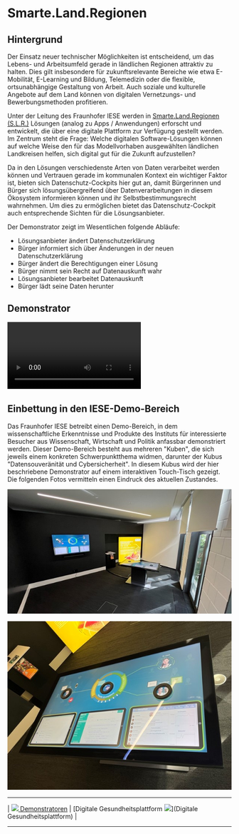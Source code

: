 # Smarte.Land.Regionen

## Hintergrund

Der Einsatz neuer technischer Möglichkeiten ist entscheidend, um das Lebens- und Arbeitsumfeld gerade in ländlichen Regionen attraktiv zu halten. Dies gilt insbesondere für zukunftsrelevante Bereiche wie etwa E-Mobilität, E-Learning und Bildung, Telemedizin oder die flexible, ortsunabhängige Gestaltung von Arbeit. Auch soziale und kulturelle Angebote auf dem Land können von digitalen Vernetzungs- und Bewerbungsmethoden profitieren.

Unter der Leitung des Fraunhofer IESE werden in [Smarte.Land.Regionen (S.L.R.)](https://www.landkreise.digital/) Lösungen (analog zu Apps / Anwendungen) erforscht und entwickelt, die über eine digitale Plattform zur Verfügung gestellt werden. Im Zentrum steht die Frage: Welche digitalen Software-Lösungen können auf welche Weise den für das Modellvorhaben ausgewählten ländlichen Landkreisen helfen, sich digital gut für die Zukunft aufzustellen?

Da in den Lösungen verschiedenste Arten von Daten verarbeitet werden können und Vertrauen gerade im kommunalen Kontext ein wichtiger Faktor ist, bieten sich Datenschutz-Cockpits hier gut an, damit Bürgerinnen und Bürger sich lösungsübergreifend über Datenverarbeitungen in diesem Ökosystem informieren können und ihr Selbstbestimmungsrecht wahrnehmen. Um dies zu ermöglichen bietet das Datenschutz-Cockpit auch entsprechende Sichten für die Lösungsanbieter.

Der Demonstrator zeigt im Wesentlichen folgende Abläufe:
- Lösungsanbieter ändert Datenschutzerklärung
- Bürger informiert sich über Änderungen in der neuen Datenschutzerklärung
- Bürger ändert die Berechtigungen einer Lösung
- Bürger nimmt sein Recht auf Datenauskunft wahr
- Lösungsanbieter bearbeitet Datenauskunft
- Bürger lädt seine Daten herunter

## Demonstrator

<video src="Daccord-Cockpit_SLR.mp4" controls="controls" style="max-width: 960px;"></video>

## Einbettung in den IESE-Demo-Bereich

Das Fraunhofer IESE betreibt einen Demo-Bereich, in dem wissenschaftliche Erkenntnisse und Produkte des Instituts für interessierte Besucher aus Wissenschaft, Wirtschaft und Politik anfassbar demonstriert werden. Dieser Demo-Bereich besteht aus mehreren "Kuben", die sich jeweils einem konkreten Schwerpunktthema widmen, darunter der Kubus "Datensouveränität und Cybersicherheit". In diesem Kubus wird der hier beschriebene Demonstrator auf einem interaktiven Touch-Tisch gezeigt. Die folgenden Fotos vermitteln einen Eindruck des aktuellen Zustandes.

![Blick in den Kubus "Datensouveränität und Cybersicherheit"](Showroom1.jpg)

![Blick auf den interaktiven Touch-Tisch](Showroom2.jpg)

****

| [![](/Daccord/assets/images/backward-solid.svg) Demonstratoren](./) | [Digitale Gesundheitsplattform ![](/Daccord/assets/images/forward-solid.svg)](Digitale Gesundheitsplattform) |

****
